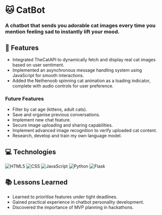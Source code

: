 # 🐱 CatBot

### A chatbot that sends you adorable cat images every time you mention feeling sad to instantly lift your mood.

## 🎯 Features

- Integrated TheCatAPI to dynamically fetch and display real cat images based on user sentiment.
- Implemented an asynchronous message handling system using JavaScript for smooth interactions.
- Added the Nethenoob spinning cat animation as a loading indicator, complete with audio controls for user preference.

### Future Features

- Filter by cat age (kittens, adult cats).
- Save and organise previous conversations.
- Implement new chat feature.
- Secure image uploading and sharing capabilities.
- Implement advanced image recognition to verify uploaded cat content.
- Research, develop and train my own language model.

## 💻 Technologies

![HTML5](https://img.shields.io/badge/HTML5-E34F26?style=for-the-badge&logo=html5&logoColor=white)
![CSS](https://img.shields.io/badge/CSS3-1572B6?style=for-the-badge&logo=css3&logoColor=white)
![JavaScript](https://img.shields.io/badge/JavaScript-F7DF1E?style=for-the-badge&logo=javascript&logoColor=black)
![Python](https://img.shields.io/badge/Python-3776AB?style=for-the-badge&logo=python&logoColor=white)
![Flask](https://img.shields.io/badge/Flask-000000?style=for-the-badge&logo=flask&logoColor=white)

## 📚 Lessons Learned

- Learned to prioritise features under tight deadlines.
- Gained practical experience in chatbot personality development.
- Discovered the importance of MVP planning in hackathons.
